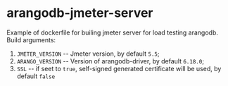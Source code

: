 # arangodb-jmeter-server

Example of dockerfile for builing jmeter server for load testing arangodb.
Build arguments:

1. `JMETER_VERSION` -- Jmeter version, by default `5.5`;
2. `ARANGO_VERSION` -- Version of arangodb-driver, by default `6.18.0`;
3. `SSL` -- if seet to `true`, self-signed generated certificate will be used, by default `false`